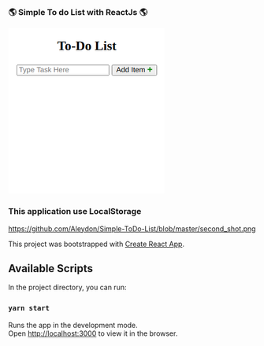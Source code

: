 ### :earth_americas: Simple To do List with ReactJs :earth_americas:


![alt text](https://github.com/Aleydon/Simple-ToDo-List/blob/master/first_shot.png)



### This application use LocalStorage 


https://github.com/Aleydon/Simple-ToDo-List/blob/master/second_shot.png





This project was bootstrapped with [Create React App](https://github.com/facebook/create-react-app).

## Available Scripts

In the project directory, you can run:

### `yarn start`

Runs the app in the development mode.<br />
Open [http://localhost:3000](http://localhost:3000) to view it in the browser.

